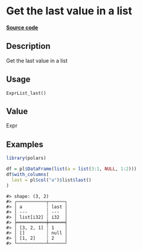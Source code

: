 

# Get the last value in a list

[**Source code**](https://github.com/pola-rs/r-polars/tree/8387e0a88c6889e6449b053999aada405c241066/R/expr__list.R#L177)

## Description

Get the last value in a list

## Usage

<pre><code class='language-R'>ExprList_last()
</code></pre>

## Value

Expr

## Examples

``` r
library(polars)

df = pl$DataFrame(list(a = list(3:1, NULL, 1:2)))
df$with_columns(
  last = pl$col("a")$list$last()
)
```

    #> shape: (3, 2)
    #> ┌───────────┬──────┐
    #> │ a         ┆ last │
    #> │ ---       ┆ ---  │
    #> │ list[i32] ┆ i32  │
    #> ╞═══════════╪══════╡
    #> │ [3, 2, 1] ┆ 1    │
    #> │ []        ┆ null │
    #> │ [1, 2]    ┆ 2    │
    #> └───────────┴──────┘
